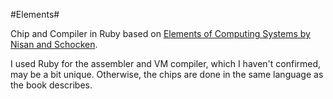 #Elements#

Chip and Compiler in Ruby based on [Elements of Computing Systems by Nisan and Schocken](http://www.idc.ac.il/tecs/).

I used Ruby for the assembler and VM compiler, which I haven't confirmed, may be a bit unique. Otherwise, the chips are done in the same language as the book describes. 
